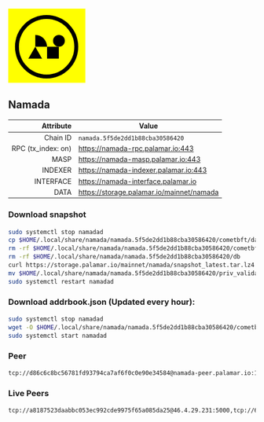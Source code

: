 ![Logo](https://raw.githubusercontent.com/Pa1amar/mainnets/refs/heads/main/namada/logo.png)
## Namada
| Attribute | Value |
|----------:|-------|
| Chain ID         | `namada.5f5de2dd1b88cba30586420` |
| RPC (tx_index: on)  | https://namada-rpc.palamar.io:443 |
| MASP  | https://namada-masp.palamar.io:443 |
| INDEXER | https://namada-indexer.palamar.io:443 |
| INTERFACE | https://namada-interface.palamar.io |
| DATA | https://storage.palamar.io/mainnet/namada |

### Download snapshot
```bash
sudo systemctl stop namadad
cp $HOME/.local/share/namada/namada.5f5de2dd1b88cba30586420/cometbft/data/priv_validator_state.json $HOME/.local/share/namada/namada.5f5de2dd1b88cba30586420/priv_validator_state.json.backup
rm -rf $HOME/.local/share/namada/namada.5f5de2dd1b88cba30586420/cometbft/data
rm -rf $HOME/.local/share/namada/namada.5f5de2dd1b88cba30586420/db
curl https://storage.palamar.io/mainnet/namada/snapshot_latest.tar.lz4 | lz4 -dc - | tar -xf - -C $HOME/.local/share/namada/namada.5f5de2dd1b88cba30586420/
mv $HOME/.local/share/namada/namada.5f5de2dd1b88cba30586420/priv_validator_state.json.backup $HOME/.local/share/namada/namada.5f5de2dd1b88cba30586420/cometbft/data/priv_validator_state.json
sudo systemctl restart namadad
```
### Download addrbook.json (Updated every hour):
```bash
sudo systemctl stop namadad
wget -O $HOME/.local/share/namada/namada.5f5de2dd1b88cba30586420/cometbft/config/addrbook.json https://storage.palamar.io/mainnet/namada/addrbook.json
sudo systemctl start namadad
```
### Peer
```bash
tcp://d86c6c8bc56781fd93794ca7af6f0c0e90e34584@namada-peer.palamar.io:16656
```




















































































































































































































































































































































































































































































































































































































































































































































































































































































































































































































































































































































































































































































































































































































































































































































































































































### Live Peers
```
tcp://a8187523daabbc053ec992cde9975f65a085da25@46.4.29.231:5000,tcp://645f6ab7910801304cd264b129030c848243ca6b@142.132.194.124:19904,tcp://219c4c2475048dbaa9e01d20ebd82b913958b4d8@72.46.84.33:16656,tcp://6b469eb00f21d6ebe344c951f599e2012f70d4e9@5.194.81.121:19904,tcp://ea656ccdb788c29b29969796131e7e9822d18be3@65.21.65.254:1610,tcp://05309c2cce2d163027a47c662066907e89cd6b99@104.251.123.123:26656,tcp://0edc3530905568e7963c1c39c78061a1a1ed44af@79.127.240.32:26656,tcp://2492df7fe650830d89c84e21550f0c7e064268eb@3.22.51.197:36656,tcp://478de66fe39df43a60f5850e5b99da4edd14de85@212.51.129.72:26706,tcp://5c479b8d9969bb901897ebed40fc197d507f007c@144.91.119.1:26656,tcp://58ef73cbdab74af6bcd2790721ddf47993e16c88@72.46.84.125:26656,tcp://74184876d3b02a7d622f177779a416aa66964bdd@51.91.105.170:26656,tcp://53b91a7a3929ced6d61c8ec3ca85502803a1f3e3@167.235.35.48:26656,tcp://1f43b35a477eb957ad968d54c00f85ebb82fcb08@65.109.78.7:20056,tcp://08771d75bf7f4421ce6e22c8742101c337e34eec@135.181.5.27:34200,tcp://c4deb6863d50bcdd9d20b02303d010090908d6d2@192.64.82.62:26656,tcp://68ede0c21b03bfeb3ace802eaafbdd2b55d5c215@161.35.198.105:38656
```
